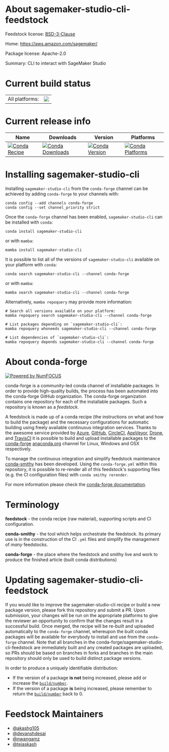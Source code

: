About sagemaker-studio-cli-feedstock
====================================

Feedstock license: [BSD-3-Clause](https://github.com/conda-forge/sagemaker-studio-cli-feedstock/blob/main/LICENSE.txt)

Home: https://aws.amazon.com/sagemaker/

Package license: Apache-2.0

Summary: CLI to interact with SageMaker Studio

Current build status
====================


<table><tr><td>All platforms:</td>
    <td>
      <a href="https://dev.azure.com/conda-forge/feedstock-builds/_build/latest?definitionId=24833&branchName=main">
        <img src="https://dev.azure.com/conda-forge/feedstock-builds/_apis/build/status/sagemaker-studio-cli-feedstock?branchName=main">
      </a>
    </td>
  </tr>
</table>

Current release info
====================

| Name | Downloads | Version | Platforms |
| --- | --- | --- | --- |
| [![Conda Recipe](https://img.shields.io/badge/recipe-sagemaker--studio--cli-green.svg)](https://anaconda.org/conda-forge/sagemaker-studio-cli) | [![Conda Downloads](https://img.shields.io/conda/dn/conda-forge/sagemaker-studio-cli.svg)](https://anaconda.org/conda-forge/sagemaker-studio-cli) | [![Conda Version](https://img.shields.io/conda/vn/conda-forge/sagemaker-studio-cli.svg)](https://anaconda.org/conda-forge/sagemaker-studio-cli) | [![Conda Platforms](https://img.shields.io/conda/pn/conda-forge/sagemaker-studio-cli.svg)](https://anaconda.org/conda-forge/sagemaker-studio-cli) |

Installing sagemaker-studio-cli
===============================

Installing `sagemaker-studio-cli` from the `conda-forge` channel can be achieved by adding `conda-forge` to your channels with:

```
conda config --add channels conda-forge
conda config --set channel_priority strict
```

Once the `conda-forge` channel has been enabled, `sagemaker-studio-cli` can be installed with `conda`:

```
conda install sagemaker-studio-cli
```

or with `mamba`:

```
mamba install sagemaker-studio-cli
```

It is possible to list all of the versions of `sagemaker-studio-cli` available on your platform with `conda`:

```
conda search sagemaker-studio-cli --channel conda-forge
```

or with `mamba`:

```
mamba search sagemaker-studio-cli --channel conda-forge
```

Alternatively, `mamba repoquery` may provide more information:

```
# Search all versions available on your platform:
mamba repoquery search sagemaker-studio-cli --channel conda-forge

# List packages depending on `sagemaker-studio-cli`:
mamba repoquery whoneeds sagemaker-studio-cli --channel conda-forge

# List dependencies of `sagemaker-studio-cli`:
mamba repoquery depends sagemaker-studio-cli --channel conda-forge
```


About conda-forge
=================

[![Powered by
NumFOCUS](https://img.shields.io/badge/powered%20by-NumFOCUS-orange.svg?style=flat&colorA=E1523D&colorB=007D8A)](https://numfocus.org)

conda-forge is a community-led conda channel of installable packages.
In order to provide high-quality builds, the process has been automated into the
conda-forge GitHub organization. The conda-forge organization contains one repository
for each of the installable packages. Such a repository is known as a *feedstock*.

A feedstock is made up of a conda recipe (the instructions on what and how to build
the package) and the necessary configurations for automatic building using freely
available continuous integration services. Thanks to the awesome service provided by
[Azure](https://azure.microsoft.com/en-us/services/devops/), [GitHub](https://github.com/),
[CircleCI](https://circleci.com/), [AppVeyor](https://www.appveyor.com/),
[Drone](https://cloud.drone.io/welcome), and [TravisCI](https://travis-ci.com/)
it is possible to build and upload installable packages to the
[conda-forge](https://anaconda.org/conda-forge) [anaconda.org](https://anaconda.org/)
channel for Linux, Windows and OSX respectively.

To manage the continuous integration and simplify feedstock maintenance
[conda-smithy](https://github.com/conda-forge/conda-smithy) has been developed.
Using the ``conda-forge.yml`` within this repository, it is possible to re-render all of
this feedstock's supporting files (e.g. the CI configuration files) with ``conda smithy rerender``.

For more information please check the [conda-forge documentation](https://conda-forge.org/docs/).

Terminology
===========

**feedstock** - the conda recipe (raw material), supporting scripts and CI configuration.

**conda-smithy** - the tool which helps orchestrate the feedstock.
                   Its primary use is in the construction of the CI ``.yml`` files
                   and simplify the management of *many* feedstocks.

**conda-forge** - the place where the feedstock and smithy live and work to
                  produce the finished article (built conda distributions)


Updating sagemaker-studio-cli-feedstock
=======================================

If you would like to improve the sagemaker-studio-cli recipe or build a new
package version, please fork this repository and submit a PR. Upon submission,
your changes will be run on the appropriate platforms to give the reviewer an
opportunity to confirm that the changes result in a successful build. Once
merged, the recipe will be re-built and uploaded automatically to the
`conda-forge` channel, whereupon the built conda packages will be available for
everybody to install and use from the `conda-forge` channel.
Note that all branches in the conda-forge/sagemaker-studio-cli-feedstock are
immediately built and any created packages are uploaded, so PRs should be based
on branches in forks and branches in the main repository should only be used to
build distinct package versions.

In order to produce a uniquely identifiable distribution:
 * If the version of a package **is not** being increased, please add or increase
   the [``build/number``](https://docs.conda.io/projects/conda-build/en/latest/resources/define-metadata.html#build-number-and-string).
 * If the version of a package **is** being increased, please remember to return
   the [``build/number``](https://docs.conda.io/projects/conda-build/en/latest/resources/define-metadata.html#build-number-and-string)
   back to 0.

Feedstock Maintainers
=====================

* [@akashg105](https://github.com/akashg105/)
* [@devanshdesai](https://github.com/devanshdesai/)
* [@nwangamz](https://github.com/nwangamz/)
* [@tejaskash](https://github.com/tejaskash/)

